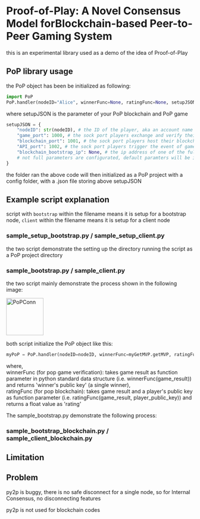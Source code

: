 # Proof-of-Play: A Novel Consensus Model forBlockchain-based Peer-to-Peer Gaming System
this is an experimental library used as a demo of the idea of Proof-of-Play

## PoP library usage

the PoP object has been be initialized as following:
```python
import PoP
PoP.handler(nodeID="Alice", winnerFunc=None, ratingFunc=None, setupJSON=setupJSON)
```

where setupJSON is the parameter of your PoP blockchain and PoP game
```python
setupJSON = {
    "nodeID": str(nodeID), # the ID of the player, aka an account name
    "game_port": 1000, # the sock port players exchange and verify their game results of the same match
    "blockchain_port": 1001, # the sock port players host their blockchain entry
    "API_port": 1002, # the sock port players trigger the event of game_port
    "blockchain_bootstrap_ip": None, # the ip address of one of the full node blockchain, a bootstrap
    # not full parameters are configurated, default paramters will be intialized if it doesn't present in setupJSON
}
```

the folder ran the above code will then initialized as a PoP project with a config folder, with a .json file storing above setupJSON

##  Example script explanation

script with ```bootstrap``` within the filename means it is setup for a bootstrap node, ```client``` within the filename means it is setup for a client node

### sample_setup_bootstrap.py / sample_setup_client.py

the two script demonstrate the setting up the directory running the script as a PoP project directory

### sample_bootstrap.py / sample_client.py

the two script mainly demonstrate the process shown in the following image:

<img src="(https://github.com/andy897221/Proof-of-Play/blob/master/resources/img/verify.png" alt="PoPConn" width="100" height="auto">

both script initialize the PoP object like this:

```python
myPoP = PoP.handler(nodeID=nodeID, winnerFunc=myGetMVP.getMVP, ratingFunc=myGetRating.getRating)
```

where,\
winnerFunc (for pop game verification): takes game result as function parameter in python standard data structure (i.e. winnerFunc(game_result)) and returns 'winner's public key' (a single winner),\
ratingFunc (for pop blockchain): takes game result and a player's public key as function parameter (i.e. ratingFunc(game_result, player_public_key)) and returns a float value as 'rating'

The sample_bootstrap.py demonstrate the following process:



### sample_bootstrap_blockchain.py / sample_client_blockchain.py



## Limitation



## Problem

py2p is buggy, there is no safe disconnect for a single node, so for Internal Consensus, no disconnecting features

py2p is not used for blockchain codes